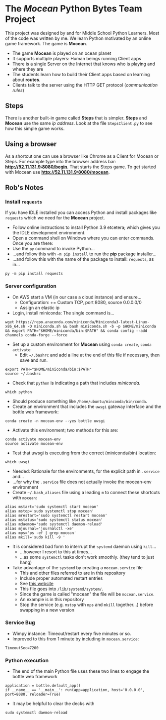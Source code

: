 # The ***Mocean*** Python Bytes Team Project 

This project was designed by and for Middle School Python Learners. Most of the code was written
by me. We learn Python motivated by an online game framework. The game is **Mocean**.


* The game **Mocean** is played on an ocean planet
* It supports multiple players: Human beings running Client apps
* There is a single Server on the Internet that knows who is playing and where they are
* The students learn how to build their Client apps based on learning about **routes**.
* Clients talk to the server using the HTTP GET protocol (*communication rules*)


## Steps

There is another built-in game called **Steps** that is simpler. **Steps** and **Mocean** use the same 
*ip address*. Look at the file `StepsClient.py` to see how this simple game works. 


## Using a browser

As a shortcut one can use a browser like Chrome as a Client for Mocean or Steps. For example type into
the browser address bar: **http://52.11.131.9:8080/begin**. That starts the Steps game. To get started
with Mocean use **http://52.11.131.9:8080/mocean**.



## Rob's Notes

### Install `requests`

If you have IDLE installed you can access Python and install packages like `requests` which we need for the **Mocean** project.

- Follow online instructions to install Python 3.9 etcetera; which gives you the IDLE development environment.
- Open a command shell on Windows where you can enter commands. Once you are there:
- Use the `py` command to invoke Python...
- ...and follow this with `-m pip install` to run the **pip** package installer...
- ...and follow this with the name of the package to install: `requests`, as in...

```
py -m pip install requests
```



### Server configuration
- On AWS start a VM (in our case a cloud instance) and ensure...
    - Configuration: += Custom TCP, port 8080, source 0.0.0.0/0
    - Assign an elastic ip
- Login, install miniconda: The single command is...
   

```
wget https://repo.anaconda.com/miniconda/Miniconda3-latest-Linux-x86_64.sh -O miniconda.sh && bash miniconda.sh -b -p $HOME/miniconda && export PATH="$HOME/miniconda/bin:$PATH" && conda config --add channels conda-forge --force
```


- Set up a custom environment for **Mocean** using `conda create`, `conda activate`:
    - Edit `~/.bashrc` and add a line at the end of this file if necessary, then save and run. 

```
export PATH="$HOME/miniconda/bin:$PATH"
source ~/.bashrc
```

- Check that `python` is indicating a path that includes *miniconda*.

```
which python
```

- Should produce something like `/home/ubuntu/minconda/bin/conda`. 
- Create an environment that includes the `uwsgi` gateway interface and the bottle web framework: 

```
conda create -n mocean-env --yes bottle uwsgi
```

- Activate this environment; two methods for this are: 

```
conda activate mocean-env
source activate mocean-env
```

- Test that uwsgi is executing from the correct (miniconda/bin) location:

```
which uwsgi
```

- Needed: Rationale for the environments, for the explicit path in `.service` and...
- ...for why the `.service` file does not actually invoke the mocean-env environment
- Create `~/.bash_aliases` file using a leading `m` to connect these shortcuts with `mocean`:

```
alias mstart='sudo systemctl start mocean'
alias mstop='sudo systemctl stop mocean'
alias mrestart='sudo systemctl restart mocean'
alias mstatus='sudo systemctl status mocean'
alias mdaemon='sudo systemctl daemon-reload'
alias mjournal='journalctl -xe'
alias mps='ps -ef | grep mocean'
alias mkill='sudo kill -9 '
```

- It is considered bad form to interrupt the `systemd` daemon using `kill`...
    - ...however I resort to this at times...
    - ...as some `systemctl` tasks don't work smoothly. (they tend to just hang)
- Take advantage of the `systemd` by creating a `mocean.service` file 
    - This and other files referred to are in this repository
    - Include proper automated restart entries
    - See [this website](https://ma.ttias.be/auto-restart-crashed-service-systemd/)
    - This file goes into `/lib/systemd/system/`. 
    - Since the game is called "mocean" the file will be `mocean.service`. 
    - An example is in this repository
    - Stop the service (e.g. `mstop` with `mps` and `mkill` together...) before swapping in a new version


### Service Bug

- Wimpy instance: Timeout/restart every five minutes or so. 
- Improved to this from 1 minute by including in `mocean.service`: 

```
TimeoutSec=7200
```

### Python execution 

- The end of the main Python file uses these two lines to engage the bottle web framework
    
```
application = bottle.default_app()
if __name__ == '__main__': run(app=application, host='0.0.0.0', port=8080, reloader=True)
```

- It may be helpful to clear the decks with

```
sudo systemctl daemon-reload
```







